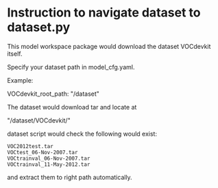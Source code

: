 # Instruction to navigate dataset to dataset.py

This model workspace package would download the dataset VOCdevkit itself.

Specify your dataset path in model_cfg.yaml.

Example:

VOCdevkit_root_path: "/dataset"

The dataset would download tar and locate at

"/dataset/VOCdevkit/"

dataset script would check the following would exist:
```
VOC2012test.tar
VOCtest_06-Nov-2007.tar
VOCtrainval_06-Nov-2007.tar
VOCtrainval_11-May-2012.tar
```
and extract them to right path automatically.

